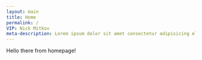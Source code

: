 ```yaml
---
layout: main
title: Home
permalink: /
VIP: Nick Mitkov
meta-description: Lorem ipsum dolor sit amet consectetur adipisicing elit. Earum recusandae ut et itaque dignissimos ratione cumque nesciunt animi facere consequuntur?
---
```


Hello there from homepage!